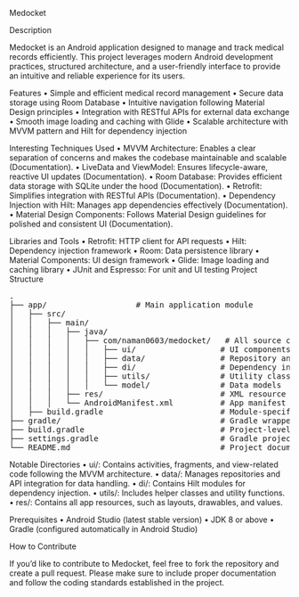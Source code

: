 Medocket

Description

Medocket is an Android application designed to manage and track medical records efficiently. This project leverages modern Android development practices, structured architecture, and a user-friendly interface to provide an intuitive and reliable experience for its users.

Features
	•	Simple and efficient medical record management
	•	Secure data storage using Room Database
	•	Intuitive navigation following Material Design principles
	•	Integration with RESTful APIs for external data exchange
	•	Smooth image loading and caching with Glide
	•	Scalable architecture with MVVM pattern and Hilt for dependency injection

Interesting Techniques Used
	•	MVVM Architecture: Enables a clear separation of concerns and makes the codebase maintainable and scalable (Documentation).
	•	LiveData and ViewModel: Ensures lifecycle-aware, reactive UI updates (Documentation).
	•	Room Database: Provides efficient data storage with SQLite under the hood (Documentation).
	•	Retrofit: Simplifies integration with RESTful APIs (Documentation).
	•	Dependency Injection with Hilt: Manages app dependencies effectively (Documentation).
	•	Material Design Components: Follows Material Design guidelines for polished and consistent UI (Documentation).

Libraries and Tools
	•	Retrofit: HTTP client for API requests
	•	Hilt: Dependency injection framework
	•	Room: Data persistence library
	•	Material Components: UI design framework
	•	Glide: Image loading and caching library
	•	JUnit and Espresso: For unit and UI testing
Project Structure 
<pre>
.
├── app/                   # Main application module
│   ├── src/
│   │   ├── main/
│   │   │   ├── java/
│   │   │   │   ├── com/naman0603/medocket/   # All source code
│   │   │   │   │   ├── ui/                  # UI components (activities, fragments)
│   │   │   │   │   ├── data/                # Repository and data handling
│   │   │   │   │   ├── di/                  # Dependency injection modules
│   │   │   │   │   ├── utils/               # Utility classes
│   │   │   │   │   └── model/               # Data models
│   │   │   ├── res/                         # XML resource files (layouts, values, etc.)
│   │   │   └── AndroidManifest.xml          # App manifest file
│   ├── build.gradle                         # Module-specific Gradle settings
├── gradle/                                  # Gradle wrapper files
├── build.gradle                             # Project-level Gradle settings
├── settings.gradle                          # Gradle project settings
└── README.md                                # Project documentation
</pre>
Notable Directories
	•	ui/: Contains activities, fragments, and view-related code following the MVVM architecture.
	•	data/: Manages repositories and API integration for data handling.
	•	di/: Contains Hilt modules for dependency injection.
	•	utils/: Includes helper classes and utility functions.
	•	res/: Contains all app resources, such as layouts, drawables, and values.

Prerequisites
	•	Android Studio (latest stable version)
	•	JDK 8 or above
	•	Gradle (configured automatically in Android Studio)

How to Contribute

If you’d like to contribute to Medocket, feel free to fork the repository and create a pull request. Please make sure to include proper documentation and follow the coding standards established in the project.

